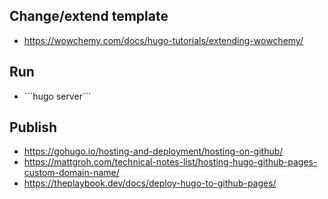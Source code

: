 ## Change/extend template
- https://wowchemy.com/docs/hugo-tutorials/extending-wowchemy/

## Run
- ´´´hugo server´´´

## Publish
- https://gohugo.io/hosting-and-deployment/hosting-on-github/
- https://mattgroh.com/technical-notes-list/hosting-hugo-github-pages-custom-domain-name/
- https://theplaybook.dev/docs/deploy-hugo-to-github-pages/